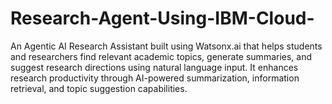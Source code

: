 # Research-Agent-Using-IBM-Cloud-
An Agentic AI Research Assistant built using Watsonx.ai that helps students and researchers find relevant academic topics, generate summaries, and suggest research directions using natural language input. It enhances research productivity through AI-powered summarization, information retrieval, and topic suggestion capabilities.
